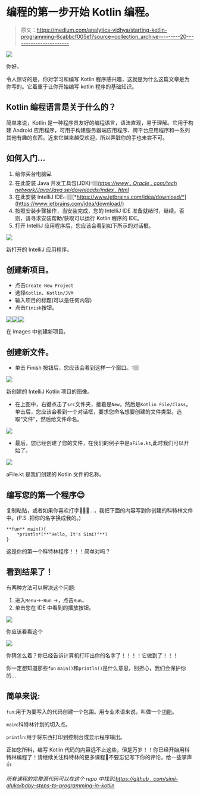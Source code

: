 # 编程的第一步开始 Kotlin 编程。

> 原文：<https://medium.com/analytics-vidhya/starting-kotlin-programming-6cabbcf005e1?source=collection_archive---------20----------------------->

![](img/19e7ef1e2e6a11133be438f39a44d06e.png)

你好，

令人惊讶的是，你对学习和编写 Kotlin 程序感兴趣，这就是为什么这篇文章是为你写的。它着重于让你开始编写 kotlin 程序的基础知识。

## Kotlin 编程语言是关于什么的？

简单来说，Kotlin 是一种程序员友好的编程语言，语法直观，易于理解。它用于构建 Android 应用程序，可用于构建服务器端应用程序、跨平台应用程序和一系列其他有趣的东西。近来它越来越受欢迎，所以弄脏你的手也未尝不可。

## 如何入门…

1.  给你买台电脑💻
2.  在此安装 Java 开发工具包(JDK)👇🏽[*https://www . Oracle . com/tech network/Java/Java se/downloads/index . html*](https://www.oracle.com/technetwork/java/javase/downloads/index.html)
3.  在此安装 IntelliJ IDE👉🏽[*https://www.jetbrains.com/idea/download/*](https://www.jetbrains.com/idea/download/)
4.  按照安装步骤操作，当安装完成，您的 IntelliJ IDE 准备就绪时，继续。否则，请寻求安装帮助/获取可以运行 Kotlin 程序的 IDE。
5.  打开 IntelliJ 应用程序后，您应该会看到如下所示的对话框。

![](img/d6af81e64c7a839ed2e06f73ce4981c5.png)

新打开的 IntelliJ 应用程序。

## 创建新项目。

*   点击`Create New Project`
*   选择`Kotlin`、`Kotlin/JVM`
*   输入项目的标题(可以是任何内容)
*   点击`Finish`按钮。

![](img/b8d63c0d716a4c572797e2c2cb2e3017.png)![](img/30063e4eb3cefeb395617d6a1f522350.png)![](img/764ebb2f7ab319354646d7d949de6bdb.png)

在 images 中创建新项目。

## 创建新文件。

*   单击 Finish 按钮后，您应该会看到这样一个窗口。👇🏽

![](img/a11b07d559950e706a9dff27074087db.png)

新创建的 IntelliJ Kotlin 项目的图像。

*   在上图中，右键点击了`src`文件夹，接着是`New`，然后是`Kotlin File/Class`。单击后，您应该会看到一个对话框，要求您命名想要创建的文件类型。选取“文件”，然后给文件命名。

![](img/6018092294342a947544b53dfb372f16.png)

*   最后，您已经创建了您的文件，在我们的例子中是`aFile.kt`,此时我们可以开始了。

![](img/17220a7cefd3f4988ba1871b9f0e4f83.png)

aFile.kt 是我们创建的 Kotlin 文件的名称。

## 编写您的第一个程序😊

复制粘贴，或者如果你喜欢打字🤷🏼‍♂️…，我把下面的内容写到你创建的科特林文件中。(P.S .把你的名字换成我的。)

```
**fun** main(){
    *println*(**"Hello, It's Simi!"**)
}
```

这是你的第一个科特林程序！！！简单对吗？

## 看到结果了！

有两种方法可以解决这个问题:

1.  进入`Menu`->-`Run` ->，点击`Run…`
2.  单击您在 IDE 中看到的播放按钮。

![](img/7fb66d3e97f4ae05cb803e3e1ae4de96.png)

你应该看看这个

![](img/d57b2b5c75a2cb8cca6bb3800ea8fe4b.png)

你猜怎么着？你已经告诉计算机打印出你的名字了！！！！它做到了！！！

你一定想知道那些`fun` `main()`和`println()`是什么意思，别担心，我们会保护你的…

## 简单来说:

`fun`:用于为要写入的代码创建一个包围。用专业术语来说，叫做一个[功能](https://www.tutorialspoint.com/computer_programming/computer_programming_functions.htm)。

`main`:科特林计划的切入点。

`println`:用于将东西打印到控制台或显示程序输出。

正如您所料，编写 Kotlin 代码的内容远不止这些，但是万岁！！你已经开始用科特林编程了！请继续关注科特林的更多课程🤗不要忘记写下你的评论，给一些掌声👍

*所有课程的完整源代码可以在这个 repo 中找到:*[*https://github . com/simi-aluko/baby-steps-to-programming-in-kotlin*](https://github.com/simi-aluko/baby-steps-to-programming-in-kotlin)